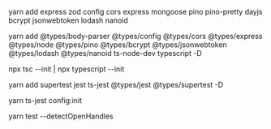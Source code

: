 yarn add express zod config cors express mongoose pino pino-pretty dayjs bcrypt jsonwebtoken lodash nanoid

yarn add @types/body-parser @types/config @types/cors @types/express @types/node @types/pino @types/bcrypt @types/jsonwebtoken @types/lodash @types/nanoid ts-node-dev typescript -D

npx tsc --init | npx typescript --init

yarn add supertest jest ts-jest @types/jest @types/supertest -D

yarn ts-jest config:init

yarn test --detectOpenHandles
